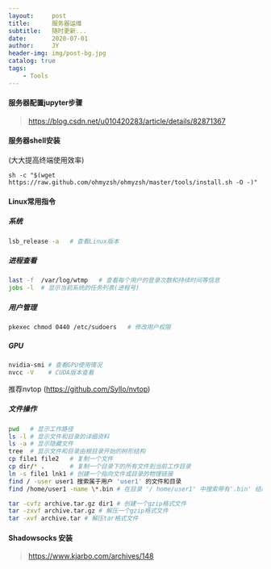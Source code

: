 ```yaml
---
layout:     post
title:      服务器运维
subtitle:   随时更新...
date:       2020-07-01
author:     JY
header-img: img/post-bg.jpg
catalog: true
tags:
    - Tools
---
```




#### 服务器配置jupyter步骤

> https://blog.csdn.net/u010420283/article/details/82871367



#### 服务器shell安装

(大大提高终端使用效率)

```
sh -c "$(wget https://raw.github.com/ohmyzsh/ohmyzsh/master/tools/install.sh -O -)"
```



#### Linux常用指令

##### 系统

```bash
lsb_release -a   # 查看Linux版本
```



##### 进程查看

```bash
last -f  /var/log/wtmp   # 查看每个用户的登录次数和持续时间等信息
jobs -l  # 显示当前系统的任务列表(进程号)
```



##### 用户管理

```bash
pkexec chmod 0440 /etc/sudoers   # 修改用户权限
```



##### GPU

```bash
nvidia-smi # 查看GPU使用情况
nvcc -V    # CUDA版本查看
```

推荐nvtop (https://github.com/Syllo/nvtop)



##### 文件操作

```bash
pwd   # 显示工作路径 
ls -l # 显示文件和目录的详细资料 
ls -a # 显示隐藏文件 
tree  # 显示文件和目录由根目录开始的树形结构
cp file1 file2   # 复制一个文件 
cp dir/* .       # 复制一个目录下的所有文件到当前工作目录 
ln -s file1 lnk1 # 创建一个指向文件或目录的物理链接 
find / -user user1 搜索属于用户 'user1' 的文件和目录 
find /home/user1 -name \*.bin # 在目录 '/ home/user1' 中搜索带有'.bin' 结尾的文件 

tar -cvfz archive.tar.gz dir1 # 创建一个gzip格式文件
tar -zxvf archive.tar.gz # 解压一个gzip格式文件 
tar -xvf archive.tar # 解压tar格式文件
```



#### Shadowsocks 安装

> https://www.kjarbo.com/archives/148

